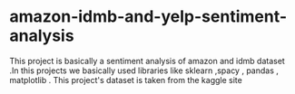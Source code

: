 # amazon-idmb-and-yelp-sentiment-analysis
This project is basically a sentiment analysis of amazon and idmb dataset .In this projects we basically used libraries like sklearn ,spacy , pandas , matplotlib . This project's dataset is taken from the kaggle site
